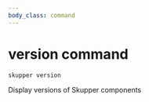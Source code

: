 ```yaml
---
body_class: command
---
```


# version command

<section>

`skupper version`

Display versions of Skupper components

</section>
